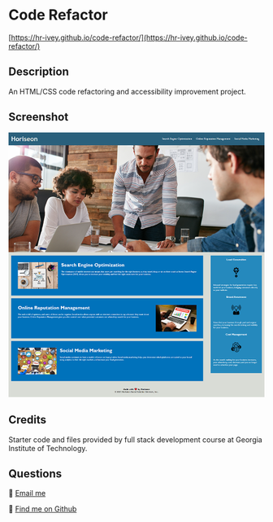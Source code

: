 # Code Refactor
[https://hr-ivey.github.io/code-refactor/](https://hr-ivey.github.io/code-refactor/)
## Description
An HTML/CSS code refactoring and accessibility improvement project.
## Screenshot
![Application screenshot](/screenshot.png)
## Credits
Starter code and files provided by full stack development course at Georgia Institute of Technology.
## Questions

🌲 [Email me](mailto:haleyrivey@gmail.com)

🌲 [Find me on Github](https://github.com/hr-ivey)  